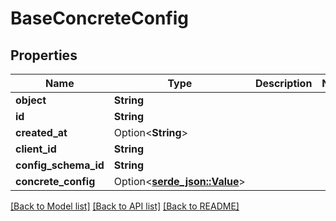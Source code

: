 # BaseConcreteConfig

## Properties

Name | Type | Description | Notes
------------ | ------------- | ------------- | -------------
**object** | **String** |  | 
**id** | **String** |  | 
**created_at** | Option<**String**> |  | 
**client_id** | **String** |  | 
**config_schema_id** | **String** |  | 
**concrete_config** | Option<[**serde_json::Value**](.md)> |  | 

[[Back to Model list]](../README.md#documentation-for-models) [[Back to API list]](../README.md#documentation-for-api-endpoints) [[Back to README]](../README.md)


